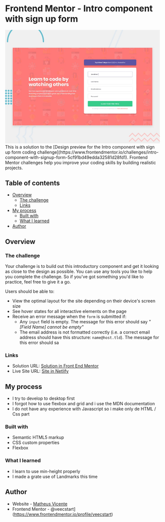 # Frontend Mentor - Intro component with sign up form
<img alt="Desktop Image of the project" src="./design/desktop-preview.jpg">
This is a solution to the [Design preview for the Intro component with sign up form coding challenge](https://www.frontendmentor.io/challenges/intro-component-with-signup-form-5cf91bd49edda32581d28fd1). Frontend Mentor challenges help you improve your coding skills by building realistic projects.

## Table of contents

- [Overview](#overview)
  - [The challenge](#the-challenge)
  - [Links](#links)
- [My process](#my-process)
  - [Built with](#built-with)
  - [What I learned](#what-i-learned)
- [Author](#author)

## Overview

### The challenge

Your challenge is to build out this introductory component and get it looking as close to the design as possible.
You can use any tools you like to help you complete the challenge. So if you've got something you'd like to practice, feel free to give it a go.

Users should be able to:

- View the optimal layout for the site depending on their device's screen size
- See hover states for all interactive elements on the page
- Receive an error message when the `form` is submitted if:
  - Any `input` field is empty. The message for this error should say *"[Field Name] cannot be empty"*
  - The email address is not formatted correctly (i.e. a correct email address should have this structure: `name@host.tld`). The message for this error should sa

### Links

- Solution URL: [Solution in Front End Mentor](https://www.frontendmentor.io/solutions/intro-component-with-signup-form-saKb1d37Lg)
- Live Site URL: [Site in Netlify](https://lambent-conkies-f56945.netlify.app)

## My process
- I try to develop to desktop first
- I forgot how to use flexbox and grid and i use the MDN documentation
- I do not have any experience with Javascript so i make only de HTML / Css part

### Built with

- Semantic HTML5 markup
- CSS custom properties
- Flexbox

### What I learned
- I learn to use min-height properly
- I made a grate use of Landmarks this time

## Author

- Website - [Matheus Vicente](#)
- Frontend Mentor - @veecstart](https://www.frontendmentor.io/profile/veecstart)
